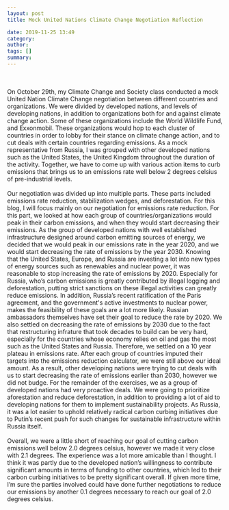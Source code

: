 ```yaml
---
layout: post
title: Mock United Nations Climate Change Negotiation Reflection

date: 2019-11-25 13:49
category: 
author: 
tags: []
summary: 
---
```

<br> 
<br>On October 29th, my Climate Change and Society class conducted a mock United Nation Climate Change negotiation between different countries and organizations. We were divided by developed nations, and levels of developing nations, in addition to organizations both for and against climate change action. Some of these organizations include the World Wildlife Fund, and Exxonmobil. These organizations would hop to each cluster of countries in order to lobby for their stance on climate change action, and to cut deals with certain countries regarding emissions. As a mock representative from Russia, I was grouped with other developed nations such as the United States, the United Kingdom throughout the duration of the activity. Together, we have to come up with various action items to curb emissions that brings us to an emissions rate well below 2 degrees celsius of pre-industrial levels. 
<br><br>
Our negotiation was divided up into multiple parts. These parts included emissions rate reduction, stabilization wedges, and deforestation. For this blog, I will focus mainly on our negotiation for emissions rate reduction. For this part, we looked at how each group of countries/organizations would peak in their carbon emissions, and when they would start decreasing their emissions. As the group of developed nations with well established infrastructure designed around carbon emitting sources of energy, we decided that we would peak in our emissions rate in the year 2020, and we would start decreasing the rate of emissions by the year 2030. Knowing that the United States, Europe, and Russia are investing a lot into new types of energy sources such as renewables and nuclear power, it was reasonable to stop increasing the rate of emissions by 2020. Especially for Russia, who’s carbon emissions is greatly contributed by illegal logging and deforestation, putting strict sanctions on these illegal activities can greatly reduce emissions. In addition, Russia’s recent ratification of the Paris agreement, and the government's active investments to nuclear power, makes the feasibility of these goals are a lot more likely. Russian ambassadors themselves have set their goal to reduce the rate by 2020. We also settled on decreasing the rate of emissions by 2030 due to the fact that restructuring infrature that took decades to build can be very hard, especially for the countries whose economy relies on oil and gas the most such as the United States and Russia. Therefore, we settled on a 10 year plateau in emissions rate. After each group of countries imputed their targets into the emissions reduction calculator, we were still above our ideal amount. As a result,  other developing nations were trying to cut deals with us to start decreasing the rate of emissions earlier than 2030, however we did not budge. For the remainder of the exercises, we as a group of developed nations had very proactive deals. We were going to prioritize aforestation and reduce deforestation, in addition to providing a lot of aid to developing nations for them to implement sustainability projects. As Russia, it was a lot easier to uphold relatively radical carbon curbing initiatives due to Putin’s recent push for such changes for sustainable infrastructure within Russia itself. 
<br> <br>
Overall, we were a little short of reaching our goal of cutting carbon emissions well below 2.0 degrees celsius, however we made it very close with 2.1 degrees. The experience was a lot more amicable than I thought. I think it was partly due to the developed nation’s willingness to contribute significant amounts in terms of funding to other countries, which led to their carbon curbing initiatives to be pretty significant overall. If given more time, I’m sure the parties involved could have done further negotiations to reduce our emissions by another 0.1 degrees necessary to reach our goal of 2.0 degrees celsius. 

